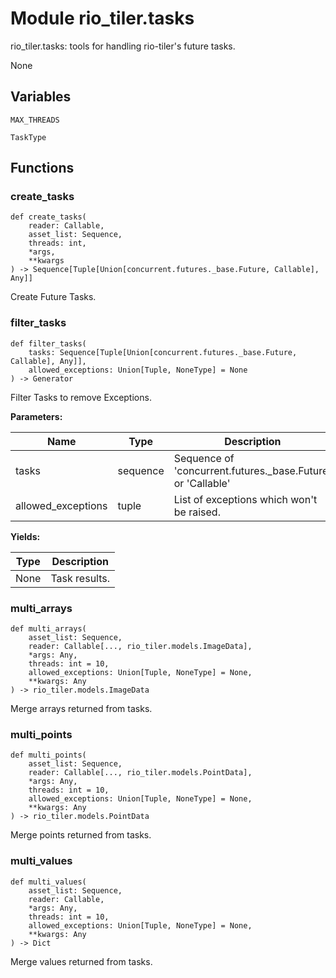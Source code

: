 # Module rio_tiler.tasks

rio_tiler.tasks: tools for handling rio-tiler's future tasks.

None

## Variables

```python3
MAX_THREADS
```

```python3
TaskType
```

## Functions

    
### create_tasks

```python3
def create_tasks(
    reader: Callable,
    asset_list: Sequence,
    threads: int,
    *args,
    **kwargs
) -> Sequence[Tuple[Union[concurrent.futures._base.Future, Callable], Any]]
```

    
Create Future Tasks.

    
### filter_tasks

```python3
def filter_tasks(
    tasks: Sequence[Tuple[Union[concurrent.futures._base.Future, Callable], Any]],
    allowed_exceptions: Union[Tuple, NoneType] = None
) -> Generator
```

    
Filter Tasks to remove Exceptions.

**Parameters:**

| Name | Type | Description | Default |
|---|---|---|---|
| tasks | sequence | Sequence of 'concurrent.futures._base.Future' or 'Callable' | None |
| allowed_exceptions | tuple | List of exceptions which won't be raised. | None |

**Yields:**

| Type | Description |
|---|---|
| None | Task results. |

    
### multi_arrays

```python3
def multi_arrays(
    asset_list: Sequence,
    reader: Callable[..., rio_tiler.models.ImageData],
    *args: Any,
    threads: int = 10,
    allowed_exceptions: Union[Tuple, NoneType] = None,
    **kwargs: Any
) -> rio_tiler.models.ImageData
```

    
Merge arrays returned from tasks.

    
### multi_points

```python3
def multi_points(
    asset_list: Sequence,
    reader: Callable[..., rio_tiler.models.PointData],
    *args: Any,
    threads: int = 10,
    allowed_exceptions: Union[Tuple, NoneType] = None,
    **kwargs: Any
) -> rio_tiler.models.PointData
```

    
Merge points returned from tasks.

    
### multi_values

```python3
def multi_values(
    asset_list: Sequence,
    reader: Callable,
    *args: Any,
    threads: int = 10,
    allowed_exceptions: Union[Tuple, NoneType] = None,
    **kwargs: Any
) -> Dict
```

    
Merge values returned from tasks.